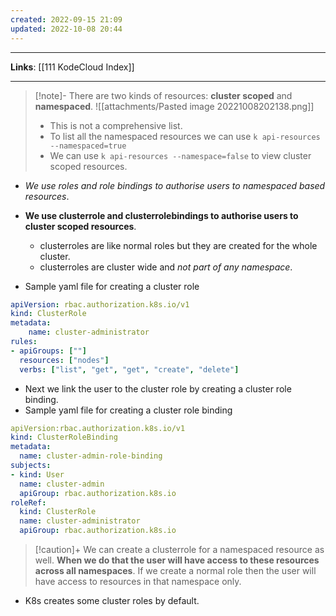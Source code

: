 ```yaml
---
created: 2022-09-15 21:09
updated: 2022-10-08 20:44
---
```

---
**Links**: [[111 KodeCloud Index]]

---
> [!note]- There are two kinds of resources: **cluster scoped** and **namespaced**.
> ![[attachments/Pasted image 20221008202138.png]]
> - This is not a comprehensive list. 
> - To list all the namespaced resources we can use `k api-resources --namespaced=true` 
> - We can use `k api-resources --namespace=false` to view cluster scoped resources.

- *We use roles and role bindings to authorise users to namespaced based resources*.
- **We use clusterrole and clusterrolebindings to authorise users to cluster scoped resources**.
	- clusterroles are like normal roles but they are created for the whole cluster.
	- clusterroles are cluster wide and *not part of any namespace*.

- Sample yaml file for creating a cluster role

```yaml
apiVersion: rbac.authorization.k8s.io/v1
kind: ClusterRole
metadata:
	name: cluster-administrator
rules:
- apiGroups: [""]
  resources: ["nodes"]
  verbs: ["list", "get", "get", "create", "delete"]
```

- Next we link the user to the cluster role by creating a cluster role binding.
- Sample yaml file for creating a cluster role binding

```yaml
apiVersion:rbac.authorization.k8s.io/v1
kind: ClusterRoleBinding
metadata:
  name: cluster-admin-role-binding
subjects:
- kind: User
  name: cluster-admin
  apiGroup: rbac.authorization.k8s.io
roleRef:
  kind: ClusterRole
  name: cluster-administrator
  apiGroup: rbac.authorization.k8s.io
```

> [!caution]+ We can create a clusterrole for a namespaced resource as well.
> **When we do that the user will have access to these resources across all namespaces**.
> If we create a normal role then the user will have access to resources in that namespace only.

- K8s creates some cluster roles by default.

